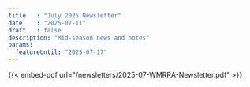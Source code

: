 ```yaml
---
title   : "July 2025 Newsletter" 
date    : "2025-07-11"
draft   : false
description: "Mid-season news and notes"
params: 
  featureUntil: "2025-07-17"
---
```


{{< embed-pdf url="/newsletters/2025-07-WMRRA-Newsletter.pdf" >}}
